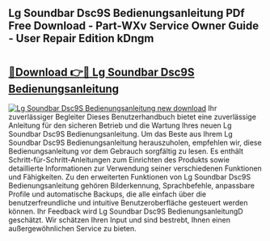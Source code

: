 ## Lg Soundbar Dsc9S Bedienungsanleitung PDf Free Download - Part-WXv Service Owner Guide - User Repair Edition kDngm

# <h2><a href="http://df0q9r.blite.top/?on=Lg+Soundbar+Dsc9S+Bedienungsanleitung">🔗Download 👉🔴 Lg Soundbar Dsc9S Bedienungsanleitung</a></h2>

[![Lg Soundbar Dsc9S Bedienungsanleitung new download](https://i.imgur.com/lujVjoI.png)](http://df0q9r.blite.top/?on=Lg+Soundbar+Dsc9S+Bedienungsanleitung)
Ihr zuverlässiger Begleiter Dieses Benutzerhandbuch bietet eine zuverlässige Anleitung für den sicheren Betrieb und die Wartung Ihres neuen Lg Soundbar Dsc9S Bedienungsanleitung. Um das Beste aus Ihrem Lg Soundbar Dsc9S Bedienungsanleitung herauszuholen, empfehlen wir, diese Bedienungsanleitung vor dem Gebrauch sorgfältig zu lesen. Es enthält Schritt-für-Schritt-Anleitungen zum Einrichten des Produkts sowie detaillierte Informationen zur Verwendung seiner verschiedenen Funktionen und Fähigkeiten. Zu den erweiterten Funktionen von Lg Soundbar Dsc9S Bedienungsanleitung gehören Bilderkennung, Sprachbefehle, anpassbare Profile und automatische Backups, die alle einfach über die benutzerfreundliche und intuitive Benutzeroberfläche gesteuert werden können. Ihr Feedback wird Lg Soundbar Dsc9S BedienungsanleitungD geschätzt. Wir schätzen Ihren Input und sind bestrebt, Ihnen einen außergewöhnlichen Service zu bieten.
